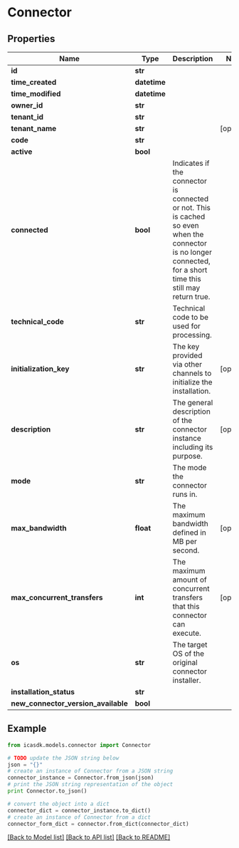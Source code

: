 # Connector


## Properties
Name | Type | Description | Notes
------------ | ------------- | ------------- | -------------
**id** | **str** |  | 
**time_created** | **datetime** |  | 
**time_modified** | **datetime** |  | 
**owner_id** | **str** |  | 
**tenant_id** | **str** |  | 
**tenant_name** | **str** |  | [optional] 
**code** | **str** |  | 
**active** | **bool** |  | 
**connected** | **bool** | Indicates if the connector is connected or not. This is cached so even when the connector is no longer connected, for a short time this still may return true. | 
**technical_code** | **str** | Technical code to be used for processing. | 
**initialization_key** | **str** | The key provided via other channels to initialize the installation. | [optional] 
**description** | **str** | The general description of the connector instance including its purpose. | [optional] 
**mode** | **str** | The mode the connector runs in. | 
**max_bandwidth** | **float** | The maximum bandwidth defined in MB per second. | [optional] 
**max_concurrent_transfers** | **int** | The maximum amount of concurrent transfers that this connector can execute. | [optional] 
**os** | **str** | The target OS of the original connector installer. | 
**installation_status** | **str** |  | 
**new_connector_version_available** | **bool** |  | 

## Example

```python
from icasdk.models.connector import Connector

# TODO update the JSON string below
json = "{}"
# create an instance of Connector from a JSON string
connector_instance = Connector.from_json(json)
# print the JSON string representation of the object
print Connector.to_json()

# convert the object into a dict
connector_dict = connector_instance.to_dict()
# create an instance of Connector from a dict
connector_form_dict = connector.from_dict(connector_dict)
```
[[Back to Model list]](../README.md#documentation-for-models) [[Back to API list]](../README.md#documentation-for-api-endpoints) [[Back to README]](../README.md)


